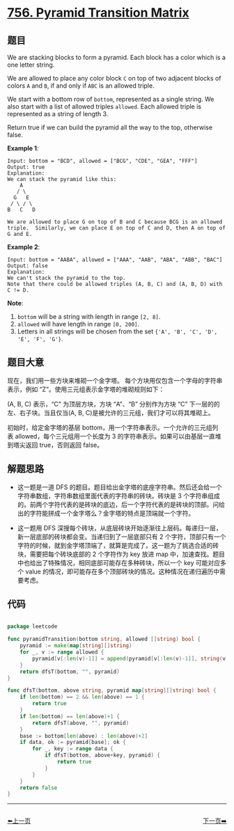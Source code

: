 # [756. Pyramid Transition Matrix](https://leetcode.com/problems/pyramid-transition-matrix/)


## 题目

We are stacking blocks to form a pyramid. Each block has a color which is a one letter string.

We are allowed to place any color block `C` on top of two adjacent blocks of colors `A` and `B`, if and only if `ABC` is an allowed triple.

We start with a bottom row of `bottom`, represented as a single string. We also start with a list of allowed triples `allowed`. Each allowed triple is represented as a string of length 3.

Return true if we can build the pyramid all the way to the top, otherwise false.

**Example 1**:

    Input: bottom = "BCD", allowed = ["BCG", "CDE", "GEA", "FFF"]
    Output: true
    Explanation:
    We can stack the pyramid like this:
        A
       / \
      G   E
     / \ / \
    B   C   D
    
    We are allowed to place G on top of B and C because BCG is an allowed triple.  Similarly, we can place E on top of C and D, then A on top of G and E.

**Example 2**:

    Input: bottom = "AABA", allowed = ["AAA", "AAB", "ABA", "ABB", "BAC"]
    Output: false
    Explanation:
    We can't stack the pyramid to the top.
    Note that there could be allowed triples (A, B, C) and (A, B, D) with C != D.

**Note**:

1. `bottom` will be a string with length in range `[2, 8]`.
2. `allowed` will have length in range `[0, 200]`.
3. Letters in all strings will be chosen from the set `{'A', 'B', 'C', 'D', 'E', 'F', 'G'}`.


## 题目大意

现在，我们用一些方块来堆砌一个金字塔。 每个方块用仅包含一个字母的字符串表示，例如 “Z”。使用三元组表示金字塔的堆砌规则如下：

(A, B, C) 表示，“C” 为顶层方块，方块 “A”、“B” 分别作为方块 “C” 下一层的的左、右子块。当且仅当(A, B, C)是被允许的三元组，我们才可以将其堆砌上。

初始时，给定金字塔的基层 bottom，用一个字符串表示。一个允许的三元组列表 allowed，每个三元组用一个长度为 3 的字符串表示。如果可以由基层一直堆到塔尖返回 true，否则返回 false。



## 解题思路

- 这一题是一道 DFS 的题目。题目给出金字塔的底座字符串。然后还会给一个字符串数组，字符串数组里面代表的字符串的砖块。砖块是 3 个字符串组成的。前两个字符代表的是砖块的底边，后一个字符代表的是砖块的顶部。问给出的字符能拼成一个金字塔么？金字塔的特点是顶端就一个字符。  

- 这一题用 DFS 深搜每个砖块，从底层砖块开始逐渐往上层码。每递归一层，新一层底部的砖块都会变。当递归到了一层底部只有 2 个字符，顶部只有一个字符的时候，就到金字塔顶端了，就算是完成了。这一题为了挑选合适的砖块，需要把每个砖块底部的 2 个字符作为 key 放进 map 中，加速查找。题目中也给出了特殊情况，相同底部可能存在多种砖块，所以一个 key 可能对应多个 value 的情况，即可能存在多个顶部砖块的情况。这种情况在递归遍历中需要考虑。


## 代码

```go

package leetcode

func pyramidTransition(bottom string, allowed []string) bool {
	pyramid := make(map[string][]string)
	for _, v := range allowed {
		pyramid[v[:len(v)-1]] = append(pyramid[v[:len(v)-1]], string(v[len(v)-1]))
	}
	return dfsT(bottom, "", pyramid)
}

func dfsT(bottom, above string, pyramid map[string][]string) bool {
	if len(bottom) == 2 && len(above) == 1 {
		return true
	}
	if len(bottom) == len(above)+1 {
		return dfsT(above, "", pyramid)
	}
	base := bottom[len(above) : len(above)+2]
	if data, ok := pyramid[base]; ok {
		for _, key := range data {
			if dfsT(bottom, above+key, pyramid) {
				return true
			}
		}
	}
	return false
}

```


----------------------------------------------
<div style="display: flex;justify-content: space-between;align-items: center;">
<p><a href="https://books.halfrost.com/leetcode/ChapterFour/0753.Cracking-the-Safe/">⬅️上一页</a></p>
<p><a href="https://books.halfrost.com/leetcode/ChapterFour/0762.Prime-Number-of-Set-Bits-in-Binary-Representation/">下一页➡️</a></p>
</div>
